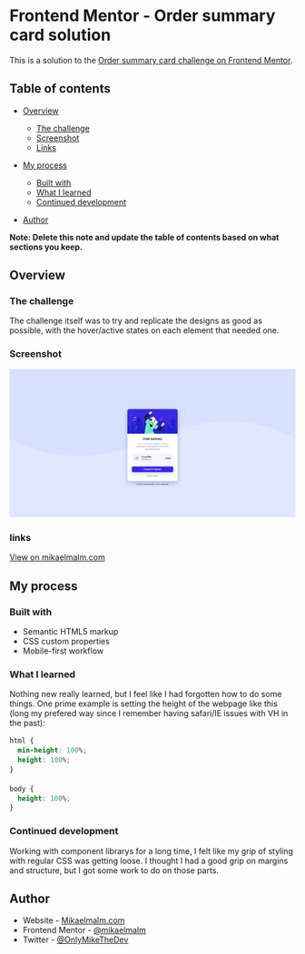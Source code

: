 # Frontend Mentor - Order summary card solution

This is a solution to the [Order summary card challenge on Frontend Mentor](https://www.frontendmentor.io/challenges/order-summary-component-QlPmajDUj).

## Table of contents

- [Overview](#overview)
  - [The challenge](#the-challenge)
  - [Screenshot](#screenshot)
  - [Links](#links)
- [My process](#my-process)

  - [Built with](#built-with)
  - [What I learned](#what-i-learned)
  - [Continued development](#continued-development)

- [Author](#author)

**Note: Delete this note and update the table of contents based on what sections you keep.**

## Overview

### The challenge

The challenge itself was to try and replicate the designs as good as possible, with the hover/active states on each element that needed one.

### Screenshot

![](./screenshot.jpg)

### links

[View on mikaelmalm.com](https://fm-ordersummary.mikaelmalm.com/)

## My process

### Built with

- Semantic HTML5 markup
- CSS custom properties
- Mobile-first workflow

### What I learned

Nothing new really learned, but I feel like I had forgotten how to do some things. One prime example is setting the height of the webpage like this (long my prefered way since I remember having safari/IE issues with VH in the past):

```css
html {
  min-height: 100%;
  height: 100%;
}

body {
  height: 100%;
}
```

### Continued development

Working with component librarys for a long time, I felt like my grip of styling with regular CSS was getting loose. I thought I had a good grip on margins and structure, but I got some work to do on those parts.

## Author

- Website - [Mikaelmalm.com](https://mikaelmalm.com)
- Frontend Mentor - [@mikaelmalm](https://www.frontendmentor.io/profile/mikaelmalm)
- Twitter - [@OnlyMikeTheDev](https://www.twitter.com/OnlyMikeTheDev)
